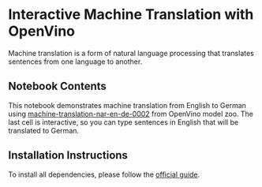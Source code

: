 # Interactive Machine Translation with OpenVino

Machine translation is a form of natural language processing that translates sentences from one language to another.

## Notebook Contents

This notebook demonstrates machine translation from English to German using
[machine-translation-nar-en-de-0002](https://github.com/openvinotoolkit/open_model_zoo/blob/master/models/intel/machine-translation-nar-en-de-0002/README.md)
from OpenVino model zoo.
The last cell is interactive, so you can type sentences in English that will be translated to German.

## Installation Instructions

To install all dependencies, please follow the [official guide](../../README.md).